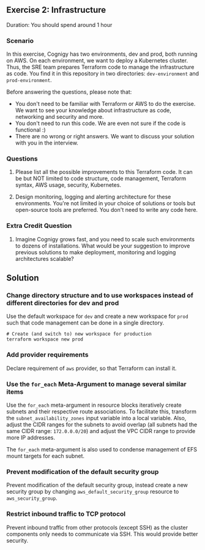 ## Exercise 2: Infrastructure

Duration: You should spend around 1 hour

### Scenario

In this exercise, Cognigy has two environments, dev and prod, both running on AWS. On each environment, we want to deploy 
a Kubernetes cluster. Thus, the SRE team prepares Terraform code to manage the infrastructure as code. You find it in this 
repository in two directories: `dev-environment` and `prod-environment`.

Before answering the questions, please note that:

- You don't need to be familiar with Terraform or AWS to do the exercise. We want to see your knowledge about 
infrastructure as code, networking and security and more.
- You don't need to run this code. We are even not sure if the code is functional :)
- There are no wrong or right answers.  We want to discuss your solution with you in the interview.

### Questions

1. Please list all the possible improvements to this Terraform code. It can be but NOT limited to code structure, code 
management, Terraform  syntax, AWS usage, security, Kubernetes.

2. Design monitoring, logging and alerting architecture for these environments. You're not limited in your choice of 
solutions or tools but open-source tools are preferred. You don't need to write any code here.

### Extra Credit Question

1. Imagine Cognigy grows fast, and you need to scale such environments to dozens of installations. What would be
your suggestion to improve previous solutions to make deployment, monitoring and logging architectures scalable?


## Solution

### Change directory structure and to use workspaces instead of different directories for dev and prod
Use the default workspace for `dev` and create a new workspace for `prod` such that code management can be done in a single directory.
```shell
# Create (and switch to) new workspace for production
terraform workspace new prod
```

### Add provider requirements
Declare requirement of `aws` provider, so that Terraform can install it.

### Use the `for_each` Meta-Argument to manage several similar items
Use the `for_each` meta-argument in resource blocks iteratively create subnets and their respective route associations.
To facilitate this, transform the `subnet_availability_zones` input variable into a local variable.
Also, adjust the CIDR ranges for the subnets to avoid overlap (all subnets had the same CIDR range: `172.0.0.0/20`) and adjust the VPC CIDR range to provide more IP addresses.

The `for_each` meta-argument is also used to condense management of EFS mount targets for each subnet.

### Prevent modification of the default security group
Prevent modification of the default security group, instead create a new security group by changing `aws_default_security_group` resource to `aws_security_group`.

### Restrict inbound traffic to TCP protocol
Prevent inbound traffic from other protocols (except SSH) as the cluster components only needs to communicate via SSH. This would provide better security.
